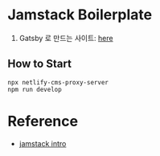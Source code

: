 # Jamstack Boilerplate

1. Gatsby 로 만드는 사이트: [here](notes/1-gatsby.md)


## How to Start
```
npx netlify-cms-proxy-server
npm run develop
```
# Reference
- [jamstack intro](https://github.com/jlengstorf/jamstack-intro)


